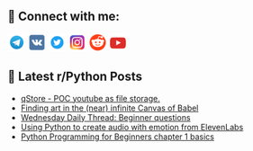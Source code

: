 ## 🔎 Connect with me:
[<img src="https://github.com/bullbesh/bullbesh/blob/main/images/Telegram.png" width="32" height="32" />](https://t.me/bullbesh)
[<img src="https://github.com/bullbesh/bullbesh/blob/main/images/VK.png" width="32" height="32" />](https://vk.com/bullbesh)
[<img src="https://github.com/bullbesh/bullbesh/blob/main/images/Twitter.png" width="32" height="32" />](https://twitter.com/bullbesh1)
[<img src="https://github.com/bullbesh/bullbesh/blob/main/images/Instagram.png" width="32" height="32" />](https://www.instagram.com/bullbesh)
[<img src="https://github.com/bullbesh/bullbesh/blob/main/images/Reddit.png" width="32" height="32" />](https://www.reddit.com/user/bullbesh)
[<img src="https://github.com/bullbesh/bullbesh/blob/main/images/YouTube.png" width="32" height="32" />](https://www.youtube.com/channel/UCtfjRs6uzgq5mfm8S06WTcg)

## 📕 Latest r/Python Posts
<!-- BLOG-POST-LIST:START -->
- [qStore - POC youtube as file storage.](https://www.reddit.com/r/Python/comments/13wa1o3/qstore_poc_youtube_as_file_storage/)
- [Finding art in the &lpar;near&rpar; infinite Canvas of Babel](https://www.reddit.com/r/Python/comments/13w8l4e/finding_art_in_the_near_infinite_canvas_of_babel/)
- [Wednesday Daily Thread: Beginner questions](https://www.reddit.com/r/Python/comments/13w6eje/wednesday_daily_thread_beginner_questions/)
- [Using Python to create audio with emotion from ElevenLabs](https://www.reddit.com/r/Python/comments/13w3xft/using_python_to_create_audio_with_emotion_from/)
- [Python Programming for Beginners chapter 1 basics](https://www.reddit.com/r/Python/comments/13w2t7b/python_programming_for_beginners_chapter_1_basics/)
<!-- BLOG-POST-LIST:END -->
